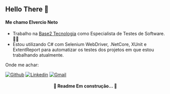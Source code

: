 ## Hello There :wave:

#### Me chamo **Elvercio Neto**

- Trabalho na  [Base2 Tecnologia](https://www.base2.com.br/)  como Especialista de Testes de Software.:man_technologist:
- Estou utilizando C# com Selenium WebDriver, .NetCore, XUnit e ExtentReport para automatizar os testes dos projetos em que estou trabalhando atualmente.


Onde me achar:

[![Github](https://img.shields.io/badge/-Github-595D60?style=flat-square&logo=Github&logoColor=white&link=https://github.com/elvercioneto/)](https://github.com/elvercioneto/) [![Linkedin](https://img.shields.io/badge/-LinkedIn-595D60?style=flat-square&logo=Linkedin&logoColor=white&link=https://www.linkedin.com/in/elvercioneto//)](https://www.linkedin.com/in/elvercioneto/) [![Gmail](https://img.shields.io/badge/-Gmail-595D60?style=flat-square&logo=Gmail&logoColor=white&link=mailto:elvercioneto@gmail.com/)](mailto:elvercioneto@gmail.com/)


<h4 align="center"> 
	🚧  Readme Em construção...  🚧
</h4>
